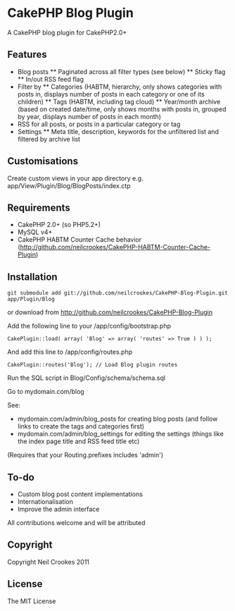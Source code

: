 CakePHP Blog Plugin
===================

A CakePHP blog plugin for CakePHP2.0+

Features
--------

* Blog posts
** Paginated across all filter types (see below)
** Sticky flag
** In/out RSS feed flag
* Filter by
** Categories (HABTM, hierarchy, only shows categories with posts in, displays number of posts in each category or one of its children)
** Tags (HABTM, including tag cloud)
** Year/month archive (based on created date/time, only shows months with posts in, grouped by year, displays number of posts in each month)
* RSS for all posts, or posts in a particular category or tag
* Settings
** Meta title, description, keywords for the unfiltered list and filtered by archive list

Customisations
--------------

Create custom views in your app directory e.g. app/View/Plugin/Blog/BlogPosts/index.ctp

Requirements
------------

* CakePHP 2.0+ (so PHP5.2+)
* MySQL v4+
* CakePHP HABTM Counter Cache behavior (http://github.com/neilcrookes/CakePHP-HABTM-Counter-Cache-Plugin)

Installation
------------

    git submodule add git://github.com/neilcrookes/CakePHP-Blog-Plugin.git app/Plugin/Blog

or download from http://github.com/neilcrookes/CakePHP-Blog-Plugin

Add the following line to your /app/config/bootstrap.php

    CakePlugin::load( array( 'Blog' => array( 'routes' => True ) ) );

And add this line to /app/config/routes.php

	CakePlugin::routes('Blog'); // Load Blog plugin routes

Run the SQL script in Blog/Config/schema/schema.sql

Go to mydomain.com/blog

See:

* mydomain.com/admin/blog_posts for creating blog posts (and follow links to create the tags and categories first)
* mydomain.com/admin/blog_settings for editing the settings (things like the index page title and RSS feed title etc)

(Requires that your Routing.prefixes includes 'admin')

To-do
----

* Custom blog post content implementations
* Internationalisation
* Improve the admin interface

All contributions welcome and will be attributed

Copyright
---------

Copyright Neil Crookes 2011

License
-------

The MIT License
